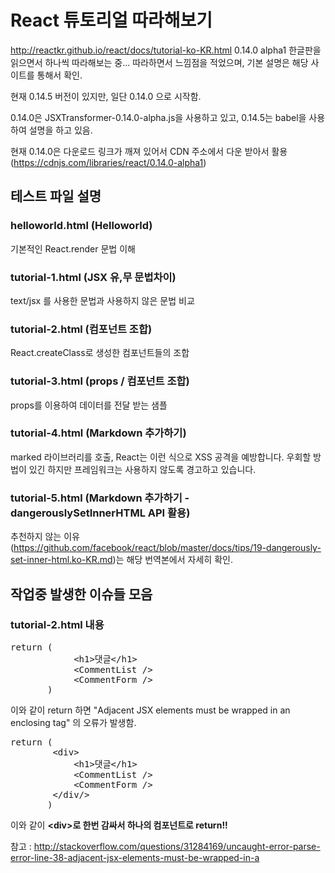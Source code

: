 # React 튜토리얼 따라해보기
http://reactkr.github.io/react/docs/tutorial-ko-KR.html
0.14.0 alpha1 한글판을 읽으면서 하나씩 따라해보는 중... 따라하면서 느낌점을 적었으며, 기본 설명은 해당 사이트를 통해서 확인.

현재 0.14.5 버전이 있지만, 일단 0.14.0 으로 시작함.

0.14.0은 JSXTransformer-0.14.0-alpha.js을 사용하고 있고, 0.14.5는 babel을 사용하여 설명을 하고 있음.

현재 0.14.0은 다운로드 링크가 깨져 있어서 CDN 주소에서 다운 받아서 활용 (https://cdnjs.com/libraries/react/0.14.0-alpha1)

## 테스트 파일 설명

### helloworld.html (Helloworld)

기본적인 React.render 문법 이해

### tutorial-1.html (JSX 유,무 문법차이)

text/jsx 를 사용한 문법과 사용하지 않은 문법 비교

### tutorial-2.html (컴포넌트 조합)

React.createClass로 생성한 컴포넌트들의 조합

### tutorial-3.html (props / 컴포넌트 조합)

props를 이용하여 데이터를 전달 받는 샘플

### tutorial-4.html (Markdown 추가하기)

marked 라이브러리를 호출, React는 이런 식으로 XSS 공격을 예방합니다. 우회할 방법이 있긴 하지만 프레임워크는 사용하지 않도록 경고하고 있습니다.

### tutorial-5.html (Markdown 추가하기 - dangerouslySetInnerHTML API 활용)

추천하지 않는 이유(https://github.com/facebook/react/blob/master/docs/tips/19-dangerously-set-inner-html.ko-KR.md)는 해당 번역본에서 자세히 확인.

## 작업중 발생한 이슈들 모음

### tutorial-2.html 내용

<pre>
return (
            &lt;h1&gt;댓글&lt;/h1&gt;
            &lt;CommentList /&gt;
            &lt;CommentForm /&gt;
       )
</pre>
이와 같이 return 하면 "Adjacent JSX elements must be wrapped in an enclosing tag" 의 오류가 발생함.

<pre>
return (
        &lt;div&gt;
            &lt;h1&gt;댓글&lt;/h1&gt;
            &lt;CommentList /&gt;
            &lt;CommentForm /&gt;
        &lt;/div/&gt;
       )
</pre>
이와 같이 **&lt;div&gt;로 한번 감싸서 하나의 컴포넌트로 return!!**

참고 : http://stackoverflow.com/questions/31284169/uncaught-error-parse-error-line-38-adjacent-jsx-elements-must-be-wrapped-in-a





